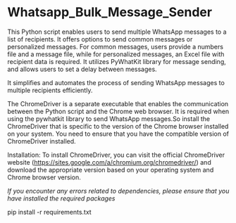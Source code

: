 # Whatsapp_Bulk_Message_Sender

This Python script  enables users to send multiple WhatsApp messages to a list of recipients. It offers options to send common messages or personalized messages. For common messages, users provide a numbers file and a message file, while for personalized messages, an Excel file with recipient data is required. It utilizes PyWhatKit library for message sending, and allows users to set a delay between messages.

It simplifies and automates the process of sending WhatsApp messages to multiple recipients efficiently.

The ChromeDriver is a separate executable that enables the communication between the Python script and the Chrome web browser. It is required when using the pywhatkit library to send WhatsApp messages.So install the ChromeDriver that is specific to the version of the Chrome browser installed on your system. You need to ensure that you have the compatible version of ChromeDriver installed.

Installation: 
  To install ChromeDriver, you can visit the official ChromeDriver website (https://sites.google.com/a/chromium.org/chromedriver/) and download the appropriate version based on your operating system and Chrome browser version.

*If you encounter any errors related to dependencies, please ensure that you have installed the required packages*

pip install -r requirements.txt
